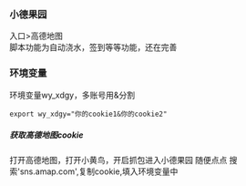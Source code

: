 ### 小德果园    
入口>高德地图   
脚本功能为自动浇水，签到等等功能，还在完善   
### 环境变量
环境变量wy_xdgy，多账号用&分割   
```
export wy_xdgy="你的cookie1&你的cookie2"    
```
##### 获取高德地图cookie
打开高德地图，打开小黄鸟，开启抓包进入小德果园
随便点点
搜索'sns.amap.com',复制cookie,填入环境变量中


